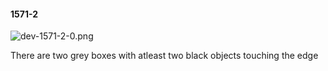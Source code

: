 #### 1571-2
![dev-1571-2-0.png](https://github.com/lil-lab/nlvr/raw/master/nlvr/dev/images/3/dev-1571-2-0.png "dev-1571-2-0.png")

There are two grey boxes with atleast two black objects touching the edge